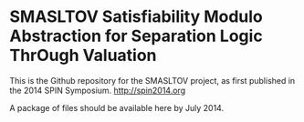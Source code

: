 SMASLTOV
Satisfiability Modulo Abstraction for Separation Logic ThrOugh Valuation
========
This is the Github repository for the SMASLTOV project, as first published
in the 2014 SPIN Symposium.  http://spin2014.org  

A package of files should be available here by July 2014.
